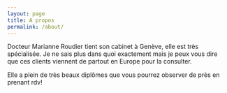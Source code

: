 ```yaml
---
layout: page
title: A propos
permalink: /about/
---
```


Docteur Marianne Roudier tient son cabinet à Genève, elle est très spécialisée. Je ne sais
plus dans quoi exactement mais je peux vous dire que ces clients viennent de partout
en Europe pour la consulter.

Elle a plein de très beaux diplômes que vous pourrez observer de près
en prenant rdv!
